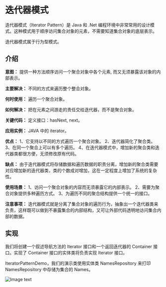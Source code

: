 # 迭代器模式
迭代器模式（Iterator Pattern）是 Java 和 .Net 编程环境中非常常用的设计模式。这种模式用于顺序访问集合对象的元素，不需要知道集合对象的底层表示。

迭代器模式属于行为型模式。

## 介绍
__意图：__ 提供一种方法顺序访问一个聚合对象中各个元素, 而又无须暴露该对象的内部表示。

__主要解决：__ 不同的方式来遍历整个整合对象。

__何时使用：__ 遍历一个聚合对象。

__如何解决：__ 把在元素之间游走的责任交给迭代器，而不是聚合对象。

__关键代码：__ 定义接口：hasNext, next。

__应用实例：__ JAVA 中的 iterator。

__优点：__ 1、它支持以不同的方式遍历一个聚合对象。 2、迭代器简化了聚合类。 3、在同一个聚合上可以有多个遍历。 4、在迭代器模式中，增加新的聚合类和迭代器类都很方便，无须修改原有代码。

__缺点：__ 由于迭代器模式将存储数据和遍历数据的职责分离，增加新的聚合类需要对应增加新的迭代器类，类的个数成对增加，这在一定程度上增加了系统的复杂性。

__使用场景：__ 1、访问一个聚合对象的内容而无须暴露它的内部表示。 2、需要为聚合对象提供多种遍历方式。 3、为遍历不同的聚合结构提供一个统一的接口。

__注意事项：__ 迭代器模式就是分离了集合对象的遍历行为，抽象出一个迭代器类来负责，这样既可以做到不暴露集合的内部结构，又可让外部代码透明地访问集合内部的数据。

## 实现
我们将创建一个叙述导航方法的 Iterator 接口和一个返回迭代器的 Container 接口。实现了 Container 接口的实体类将负责实现 Iterator 接口。

IteratorPatternDemo，我们的演示类使用实体类 NamesRepository 来打印 NamesRepository 中存储为集合的 Names。

![Image text](https://github.com/yuanhaoz/jian_zhi_offer/blob/branch-dp/src/chapter_dp/behavior/iterator/iterator_pattern_uml_diagram.jpg)